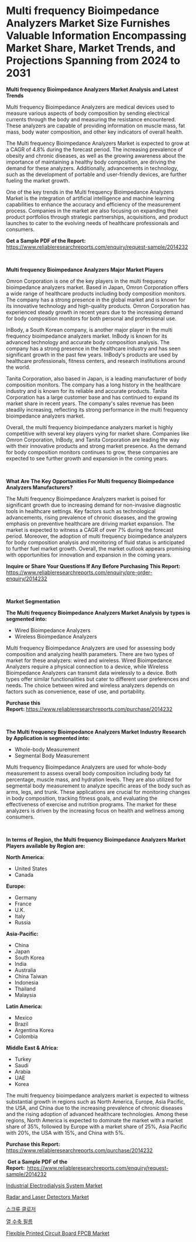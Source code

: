 <p><h1>Multi frequency Bioimpedance Analyzers Market Size Furnishes Valuable Information Encompassing Market Share, Market Trends, and Projections Spanning from 2024 to 2031</h1></p><p><strong>Multi frequency Bioimpedance Analyzers Market Analysis and Latest Trends</strong></p>
<p><p>Multi frequency Bioimpedance Analyzers are medical devices used to measure various aspects of body composition by sending electrical currents through the body and measuring the resistance encountered. These analyzers are capable of providing information on muscle mass, fat mass, body water composition, and other key indicators of overall health.</p><p>The Multi frequency Bioimpedance Analyzers Market is expected to grow at a CAGR of 4.8% during the forecast period. The increasing prevalence of obesity and chronic diseases, as well as the growing awareness about the importance of maintaining a healthy body composition, are driving the demand for these analyzers. Additionally, advancements in technology, such as the development of portable and user-friendly devices, are further fueling the market growth.</p><p>One of the key trends in the Multi frequency Bioimpedance Analyzers Market is the integration of artificial intelligence and machine learning capabilities to enhance the accuracy and efficiency of the measurement process. Companies in the market are also focusing on expanding their product portfolios through strategic partnerships, acquisitions, and product launches to cater to the evolving needs of healthcare professionals and consumers.</p></p>
<p><strong>Get a Sample PDF of the Report:&nbsp;</strong> <a href="https://www.reliableresearchreports.com/enquiry/request-sample/2014232">https://www.reliableresearchreports.com/enquiry/request-sample/2014232</a></p>
<p>&nbsp;</p>
<p><strong>Multi frequency Bioimpedance Analyzers Major Market Players</strong></p>
<p><p>Omron Corporation is one of the key players in the multi frequency bioimpedance analyzers market. Based in Japan, Omron Corporation offers a wide range of healthcare products including body composition monitors. The company has a strong presence in the global market and is known for its innovative technology and high-quality products. Omron Corporation has experienced steady growth in recent years due to the increasing demand for body composition monitors for both personal and professional use.</p><p>InBody, a South Korean company, is another major player in the multi frequency bioimpedance analyzers market. InBody is known for its advanced technology and accurate body composition analysis. The company has a strong presence in the healthcare industry and has seen significant growth in the past few years. InBody's products are used by healthcare professionals, fitness centers, and research institutions around the world.</p><p>Tanita Corporation, also based in Japan, is a leading manufacturer of body composition monitors. The company has a long history in the healthcare industry and is known for its reliable and accurate products. Tanita Corporation has a large customer base and has continued to expand its market share in recent years. The company's sales revenue has been steadily increasing, reflecting its strong performance in the multi frequency bioimpedance analyzers market.</p><p>Overall, the multi frequency bioimpedance analyzers market is highly competitive with several key players vying for market share. Companies like Omron Corporation, InBody, and Tanita Corporation are leading the way with their innovative products and strong market presence. As the demand for body composition monitors continues to grow, these companies are expected to see further growth and expansion in the coming years.</p></p>
<p>&nbsp;</p>
<p><strong>What Are The Key Opportunities For Multi frequency Bioimpedance Analyzers Manufacturers?</strong></p>
<p><p>The Multi frequency Bioimpedance Analyzers market is poised for significant growth due to increasing demand for non-invasive diagnostic tools in healthcare settings. Key factors such as technological advancements, rising prevalence of chronic diseases, and the growing emphasis on preventive healthcare are driving market expansion. The market is expected to witness a CAGR of over 7% during the forecast period. Moreover, the adoption of multi frequency bioimpedance analyzers for body composition analysis and monitoring of fluid status is anticipated to further fuel market growth. Overall, the market outlook appears promising with opportunities for innovation and expansion in the coming years.</p></p>
<p><strong>Inquire or Share Your Questions If Any Before Purchasing This Report:</strong> <a href="https://www.reliableresearchreports.com/enquiry/pre-order-enquiry/2014232">https://www.reliableresearchreports.com/enquiry/pre-order-enquiry/2014232</a></p>
<p>&nbsp;</p>
<p><strong>Market Segmentation</strong></p>
<p><strong>The Multi frequency Bioimpedance Analyzers Market Analysis by types is segmented into:</strong></p>
<p><ul><li>Wired Bioimpedance Analyzers</li><li>Wireless Bioimpedance Analyzers</li></ul></p>
<p><p>Multi frequency Bioimpedance Analyzers are used for assessing body composition and analyzing health parameters. There are two types of market for these analyzers: wired and wireless. Wired Bioimpedance Analyzers require a physical connection to a device, while Wireless Bioimpedance Analyzers can transmit data wirelessly to a device. Both types offer similar functionalities but cater to different user preferences and needs. The choice between wired and wireless analyzers depends on factors such as convenience, ease of use, and portability.</p></p>
<p><strong>Purchase this Report:&nbsp;</strong><a href="https://www.reliableresearchreports.com/purchase/2014232">https://www.reliableresearchreports.com/purchase/2014232</a></p>
<p>&nbsp;</p>
<p><strong>The Multi frequency Bioimpedance Analyzers Market Industry Research by Application is segmented into:</strong></p>
<p><ul><li>Whole-body Measurement</li><li>Segmental Body Measurement</li></ul></p>
<p><p>Multi frequency Bioimpedance Analyzers are used for whole-body measurement to assess overall body composition including body fat percentage, muscle mass, and hydration levels. They are also utilized for segmental body measurement to analyze specific areas of the body such as arms, legs, and trunk. These applications are crucial for monitoring changes in body composition, tracking fitness goals, and evaluating the effectiveness of exercise and nutrition programs. The market for these analyzers is driven by the increasing focus on health and wellness among consumers.</p></p>
<p>&nbsp;</p>
<p><strong>In terms of Region, the Multi frequency Bioimpedance Analyzers Market Players available by Region are:</strong></p>
<p>
    <p> <strong> North America: </strong>
        <ul>
            <li>United States</li>
            <li>Canada</li>
        </ul>
        </p> 
    <p> <strong> Europe: </strong>
        <ul>
            <li>Germany</li>
            <li>France</li>
            <li>U.K.</li>
            <li>Italy</li>
            <li>Russia</li>
        </ul>
        </p> 
    <p> <strong> Asia-Pacific: </strong>
        <ul>
            <li>China</li>
            <li>Japan</li>
            <li>South Korea</li>
            <li>India</li>
            <li>Australia</li>
            <li>China Taiwan</li>
            <li>Indonesia</li>
            <li>Thailand</li>
            <li>Malaysia</li>
        </ul>
        </p> 
    <p> <strong> Latin America: </strong>
        <ul>
            <li>Mexico</li>
            <li>Brazil</li>
            <li>Argentina Korea</li>
            <li>Colombia</li>
        </ul>
        </p> 
    <p> <strong> Middle East & Africa: </strong>
        <ul>
            <li>Turkey</li>
            <li>Saudi</li>
            <li>Arabia</li>
            <li>UAE</li>
            <li>Korea</li>
        </ul>
    </p>
    </p>
<p><p>The multi frequency bioimpedance analyzers market is expected to witness substantial growth in regions such as North America, Europe, Asia Pacific, the USA, and China due to the increasing prevalence of chronic diseases and the rising adoption of advanced healthcare technologies. Among these regions, North America is expected to dominate the market with a market share of 35%, followed by Europe with a market share of 25%, Asia Pacific with 20%, the USA with 15%, and China with 5%.</p></p>
<p><strong>Purchase this Report: </strong><a href="https://www.reliableresearchreports.com/purchase/2014232">https://www.reliableresearchreports.com/purchase/2014232</a></p>
<p>&nbsp;<strong>Get a Sample PDF of the Report:&nbsp;&nbsp;</strong><a href="https://www.reliableresearchreports.com/enquiry/request-sample/2014232">https://www.reliableresearchreports.com/enquiry/request-sample/2014232</a></p>
<p><strong></strong></p>
<p><p><a href="https://butternut-bug-553.notion.site/Industrial-Electrodialysis-System-Market-Size-Global-Industry-Overview-Market-Segmentation-and-For-8cac179db8814ffe9714429471dfcfcb">Industrial Electrodialysis System Market</a></p><p><a href="https://issuu.com/reportprime-2/docs/radar-and-laser-detectors-market-size-2030.pptx">Radar and Laser Detectors Market</a></p><p><a href="https://github.com/vsn7qpua81q/Market-Research-Report-List-1/blob/main/2366022185615.md">스크류 클로저</a></p><p><a href="https://github.com/trmesnao7959541/Market-Research-Report-List-1/blob/main/1405675185614.md">열 수축 필름</a></p><p><a href="https://view.publitas.com/reportprime-1/flexible-printed-circuit-board-fpcb-market-furnish-information-about-market-size-market-share-market-dynamics-and-projections-spanning-from-2024-to-2031/">Flexible Printed Circuit Board FPCB Market</a></p></p>